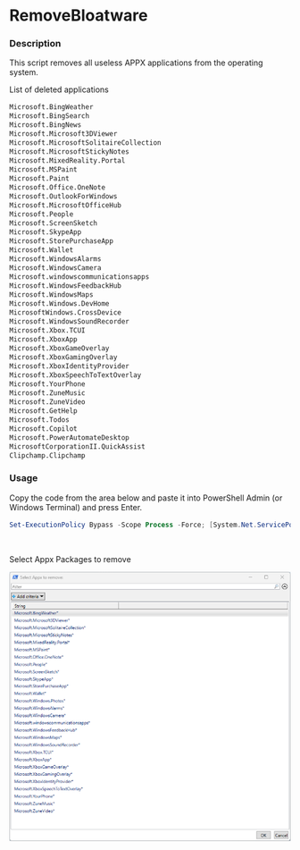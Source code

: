 # RemoveBloatware

### Description

This script removes all useless APPX applications from the operating system.

List of deleted applications

```
Microsoft.BingWeather
Microsoft.BingSearch
Microsoft.BingNews
Microsoft.Microsoft3DViewer
Microsoft.MicrosoftSolitaireCollection
Microsoft.MicrosoftStickyNotes
Microsoft.MixedReality.Portal
Microsoft.MSPaint
Microsoft.Paint
Microsoft.Office.OneNote
Microsoft.OutlookForWindows
Microsoft.MicrosoftOfficeHub
Microsoft.People
Microsoft.ScreenSketch
Microsoft.SkypeApp
Microsoft.StorePurchaseApp
Microsoft.Wallet
Microsoft.WindowsAlarms
Microsoft.WindowsCamera
Microsoft.windowscommunicationsapps
Microsoft.WindowsFeedbackHub
Microsoft.WindowsMaps
Microsoft.Windows.DevHome
MicrosoftWindows.CrossDevice
Microsoft.WindowsSoundRecorder
Microsoft.Xbox.TCUI
Microsoft.XboxApp
Microsoft.XboxGameOverlay
Microsoft.XboxGamingOverlay
Microsoft.XboxIdentityProvider
Microsoft.XboxSpeechToTextOverlay
Microsoft.YourPhone
Microsoft.ZuneMusic
Microsoft.ZuneVideo
Microsoft.GetHelp
Microsoft.Todos
Microsoft.Copilot
Microsoft.PowerAutomateDesktop
MicrosoftCorporationII.QuickAssist
Clipchamp.Clipchamp
```

### Usage

Copy the code from the area below and paste it into PowerShell Admin (or Windows Terminal) and press Enter.

```powershell
Set-ExecutionPolicy Bypass -Scope Process -Force; [System.Net.ServicePointManager]::SecurityProtocol = [System.Net.ServicePointManager]::SecurityProtocol -bor 3072; Invoke-Expression ((New-Object System.Net.WebClient).DownloadString('https://raw.githubusercontent.com/UsefulScripts01/RemoveAppx/main/RemoveAppx.ps1'))
```

<br>

Select Appx Packages to remove

![Select Appx](res/SelectAppx.png)

